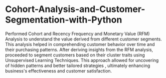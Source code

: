 # Cohort-Analysis-and-Customer-Segmentation-with-Python
Performed Cohort and Recency Frequency and Monetary Value (RFM) Analysis to understand the value derived from different customer segments. This analysis helped in comprehending customer behavior over time and their purchasing patterns. After deriving insights from the RFM analysis, proceeded to segment customers based on their cluster traits using Unsupervised Learning Techniques. This approach allowed for uncovering of hidden patterns and better tailored strategies , ultimately enhancing business's effectiveness and customer satisfaction.



